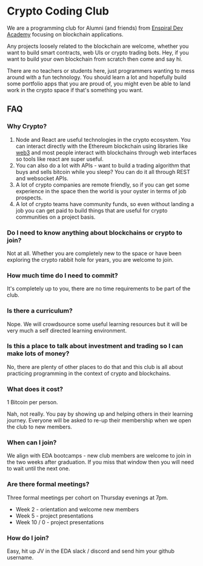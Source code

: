 # Crypto Coding Club

We are a programming club for Alumni (and friends) from [Enspiral Dev Academy](http://www.devacademy.co.nz) focusing on blockchain applications. 

Any projects loosely related to the blockchain are welcome, whether you want to build smart contracts, web UIs or crypto trading bots. Hey, if you want to build your own blockchain from scratch then come and say hi.

There are no teachers or students here, just programmers wanting to mess around with a fun technology. You should learn a lot and hopefully build some portfolio apps that you are proud of, you might even be able to land work in the crypto space if that's something you want. 

## FAQ

### Why Crypto?

1. Node and React are useful technologies in the crypto ecosystem. You can interact directly with the Ethereum blockchain using libraries like [web3](https://www.npmjs.com/package/web3) and most people interact with blockchains through web interfaces so tools like react are super useful.
2. You can also do a lot with APIs - want to build a trading algorithm that buys and sells bitcoin while you sleep? You can do it all through REST and websocket APIs. 
3. A lot of crypto companies are remote friendly, so if you can get some experience in the space then the world is your oyster in terms of job prospects.
4. A lot of crypto teams have community funds, so even without landing a job you can get paid to build things that are useful for crypto communities on a project basis.

### Do I need to know anything about blockchains or crypto to join?

Not at all. Whether you are completely new to the space or have been exploring the crypto rabbit hole for years, you are welcome to join.

### How much time do I need to commit?

It's completely up to you, there are no time requirements to be part of the club.

### Is there a curriculum?

Nope. We will crowdsource some useful learning resources but it will be very much a self directed learning environment.

### Is this a place to talk about investment and trading so I can make lots of money?

No, there are plenty of other places to do that and this club is all about practicing programming in the context of crypto and blockchains. 

### What does it cost?

1 Bitcoin per person.

Nah, not really. You pay by showing up and helping others in their learning journey. Everyone will be asked to re-up their membership when we open the club to new members.

### When can I join?

We align with EDA bootcamps - new club members are welcome to join in the two weeks after graduation. If you miss that window then you will need to wait until the next one.

### Are there formal meetings?

Three formal meetings per cohort on Thursday evenings at 7pm.
- Week 2 - orientation and welcome new members
- Week 5 - project presentations
- Week 10 / 0 - project presentations

### How do I join?

Easy, hit up JV in the EDA slack / discord and send him your github username.

